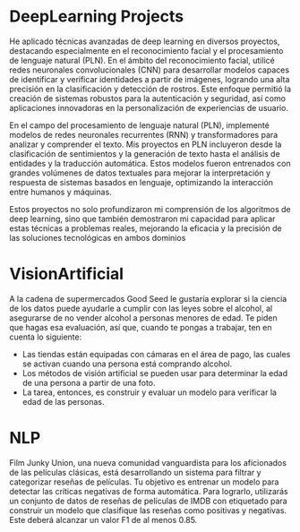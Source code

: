 # DeepLearning Projects
He aplicado técnicas avanzadas de deep learning en diversos proyectos, destacando especialmente en el reconocimiento facial y el procesamiento de lenguaje natural (PLN). En el ámbito del reconocimiento facial, utilicé redes neuronales convolucionales (CNN) para desarrollar modelos capaces de identificar y verificar identidades a partir de imágenes, logrando una alta precisión en la clasificación y detección de rostros. Este enfoque permitió la creación de sistemas robustos para la autenticación y seguridad, así como aplicaciones innovadoras en la personalización de experiencias de usuario.

En el campo del procesamiento de lenguaje natural (PLN), implementé modelos de redes neuronales recurrentes (RNN) y transformadores para analizar y comprender el texto. Mis proyectos en PLN incluyeron desde la clasificación de sentimientos y la generación de texto hasta el análisis de entidades y la traducción automática. Estos modelos fueron entrenados con grandes volúmenes de datos textuales para mejorar la interpretación y respuesta de sistemas basados en lenguaje, optimizando la interacción entre humanos y máquinas.

Estos proyectos no solo profundizaron mi comprensión de los algoritmos de deep learning, sino que también demostraron mi capacidad para aplicar estas técnicas a problemas reales, mejorando la eficacia y la precisión de las soluciones tecnológicas en ambos dominios

# VisionArtificial
A la cadena de supermercados Good Seed le gustaría explorar si la ciencia de los datos puede ayudarle a cumplir con las leyes sobre el alcohol, al asegurarse de no vender alcohol a personas menores de edad. Te piden que hagas esa evaluación, así que, cuando te pongas a trabajar, ten en cuenta lo siguiente:

- Las tiendas están equipadas con cámaras en el área de pago, las cuales se activan cuando una persona está comprando alcohol.
- Los métodos de visión artificial se pueden usar para determinar la edad de una persona a partir de una foto.
- La tarea, entonces, es construir y evaluar un modelo para verificar la edad de las personas.

# NLP
Film Junky Union, una nueva comunidad vanguardista para los aficionados de las películas clásicas, está desarrollando un sistema para filtrar y categorizar reseñas de películas. Tu objetivo es entrenar un modelo para detectar las críticas negativas de forma automática. Para lograrlo, utilizarás un conjunto de datos de reseñas de películas de IMDB con etiquetado para construir un modelo que clasifique las reseñas como positivas y negativas. Este deberá alcanzar un valor F1 de al menos 0.85.